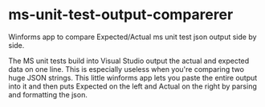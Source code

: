 # ms-unit-test-output-comparerer
Winforms app to compare Expected/Actual ms unit test json output side by side.

The MS unit tests build into Visual Studio output the actual and expected data on one line. This is especially useless when you're comparing two huge JSON strings. This little winforms app lets you paste the entire output into it and then puts Expected on the left and Actual on the right by parsing and formatting the json.
